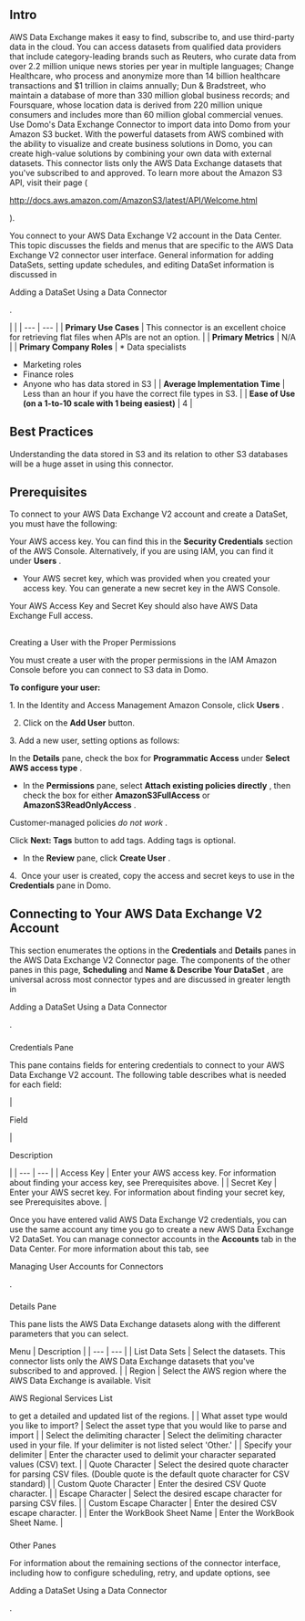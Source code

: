 

Intro
-------

AWS Data Exchange makes it easy to find, subscribe to, and use third-party data in the cloud. You can access datasets from qualified data providers that include category-leading brands such as Reuters, who curate data from over 2.2 million unique news stories per year in multiple languages; Change Healthcare, who process and anonymize more than 14 billion healthcare transactions and $1 trillion in claims annually; Dun & Bradstreet, who maintain a database of more than 330 million global business records; and Foursquare, whose location data is derived from 220 million unique consumers and includes more than 60 million global commercial venues. Use Domo's Data Exchange Connector to import data into Domo from your Amazon S3 bucket. With the powerful datasets from AWS combined with the ability to visualize and create business solutions in Domo, you can create high-value solutions by combining your own data with external datasets. This connector lists only the AWS Data Exchange datasets that you've subscribed to and approved. To learn more about the Amazon S3 API, visit their page (

http://docs.aws.amazon.com/AmazonS3/latest/API/Welcome.html

).


 You connect to your AWS Data Exchange V2 account in the Data Center. This topic discusses the fields and menus that are specific to the AWS Data Exchange V2 connector user interface. General information for adding DataSets, setting update schedules, and editing DataSet information is discussed in

Adding a DataSet Using a Data Connector

.

  |  |
| --- | --- |
|
****Primary Use Cases****
 |
 This connector is an excellent choice for retrieving flat files when APIs are not an option.
  |
|
****Primary Metrics****
 |
 N/A
  |
|
****Primary Company Roles****
 | * Data specialists
* Marketing roles
* Finance roles
* Anyone who has data stored in S3
 |
|
****Average Implementation Time****
 |
 Less than an hour if you have the correct file types in S3.
  |
|
****Ease of Use (on a 1-to-10 scale with 1 being easiest)****
 |
 4
  |

Best Practices
----------------

Understanding the data stored in S3 and its relation to other S3 databases will be a huge asset in using this connector.


 Prerequisites
---------------

To connect to your AWS Data Exchange V2 account and create a DataSet, you must have the following:

 Your AWS access key. You can find this in the
 ****Security Credentials****
 section of the AWS Console. Alternatively, if you are using IAM, you can find it under
 ****Users****
 .
* Your AWS secret key, which was provided when you created your access key. You can generate a new secret key in the AWS Console.

Your AWS Access Key and Secret Key should also have AWS Data Exchange Full access.

##
 Creating a User with the Proper Permissions

You must create a user with the proper permissions in the IAM Amazon Console before you can connect to S3 data in Domo.


****To configure your user:****


 1. In the Identity and Access Management Amazon Console, click
 **Users**
 .

2. Click on the
 **Add User**
 button.

3. Add a new user, setting options as follows:

 In the
 **Details**
 pane, check the box for
 **Programmatic Access**
 under
 **Select AWS access type**
 .
* In the
 **Permissions**
 pane, select
 **Attach existing policies directly**
 , then check the box for either
 **AmazonS3FullAccess**
 or
 **AmazonS3ReadOnlyAccess**
 .


 Customer-managed policies
 *do not work*
 .

 Click
 **Next: Tags**
 button to add tags. Adding tags is optional.
* In the
 **Review**
 pane, click
 **Create User**
 .

4.  Once your user is created, copy the access and secret keys to use in the
 **Credentials**
 pane in Domo.


 Connecting to Your AWS Data Exchange V2 Account
-------------------------------------------------


 This section enumerates the options in the
 **Credentials**
 and
 **Details**
 panes in the AWS Data Exchange V2 Connector page. The components of the other panes in this page,
 **Scheduling**
 and
 **Name & Describe Your DataSet**
 , are universal across most connector types and are discussed in greater length in

Adding a DataSet Using a Data Connector

.


###

Credentials Pane


 This pane contains fields for entering credentials to connect to your AWS Data Exchange V2 account. The following table describes what is needed for each field:


|

Field

|

Description

|
| --- | --- |
|
 Access Key
  |
 Enter your AWS access key. For information about finding your access key, see Prerequisites above.
  |
|
 Secret Key
  |
 Enter your AWS secret key. For information about finding your secret key, see Prerequisites above.
  |


 Once you have entered valid AWS Data Exchange V2 credentials, you can use the same account any time you go to create a new AWS Data Exchange V2 DataSet. You can manage connector accounts in the
 **Accounts**
 tab in the Data Center. For more information about this tab, see

Managing User Accounts for Connectors

.


###
 Details Pane

This pane lists the AWS Data Exchange datasets along with the different parameters that you can select.


 Menu
  |
 Description
  |
| --- | --- |
|
 List Data Sets
  |
 Select the datasets. This connector lists only the AWS Data Exchange datasets that you've subscribed to and approved.
  |
|
 Region
  |
 Select the AWS region where the AWS Data Exchange is available. Visit

AWS Regional Services List

to get a detailed and updated list of the regions.
  |
|
 What asset type would you like to import?
  |
 Select the asset type that you would like to parse and import
  |
|
 Select the delimiting character
  |
 Select the delimiting character used in your file. If your delimiter is not listed select 'Other.'
  |
|
 Specify your delimiter
  |
 Enter the character used to delimit your character separated values (CSV) text.
  |
|
 Quote Character
  |
 Select the desired quote character for parsing CSV files. (Double quote is the default quote character for CSV standard)
  |
|
 Custom Quote Character
  |
 Enter the desired CSV Quote character.
  |
|
 Escape Character
  |
 Select the desired escape character for parsing CSV files.
  |
|
 Custom Escape Character
  |
 Enter the desired CSV escape character.
  |
|
 Enter the WorkBook Sheet Name
  |
 Enter the WorkBook Sheet Name.
  |


###
 Other Panes

For information about the remaining sections of the connector interface, including how to configure scheduling, retry, and update options, see

Adding a DataSet Using a Data Connector

.

